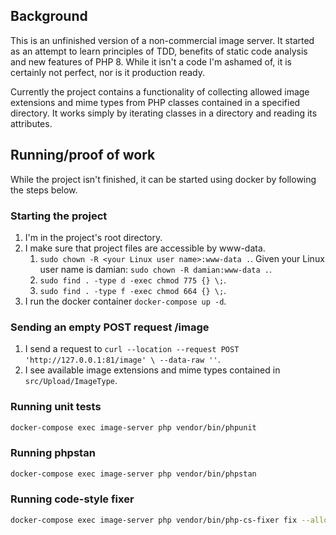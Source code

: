 ## Background

This is an unfinished version of a non-commercial image server. It started as an attempt to learn principles of TDD,
benefits of static code analysis and new features of PHP 8. While it isn't a code I'm ashamed of, it is certainly not
perfect, nor is it production ready.

Currently the project contains a functionality of collecting allowed image extensions and mime types from PHP classes
contained in a specified directory. It works simply by iterating classes in a directory and reading its attributes. 

## Running/proof of work

While the project isn't finished, it can be started using docker by following the steps below.

### Starting the project

1. I'm in the project's root directory.
1. I make sure that project files are accessible by www-data.
    1. `sudo chown -R <your Linux user name>:www-data .`. Given your Linux user name is damian: `sudo chown -R damian:www-data .`.
    1. `sudo find . -type d -exec chmod 775 {} \;`.
    1. `sudo find . -type f -exec chmod 664 {} \;`.
1. I run the docker container `docker-compose up -d`.
   
### Sending an empty POST request /image

1. I send a request to `curl --location --request POST 'http://127.0.0.1:81/image' \
   --data-raw ''`.
1. I see available image extensions and mime types contained in `src/Upload/ImageType`.

### Running unit tests

```sh
docker-compose exec image-server php vendor/bin/phpunit
```

### Running phpstan

```sh
docker-compose exec image-server php vendor/bin/phpstan
```

### Running code-style fixer

```sh
docker-compose exec image-server php vendor/bin/php-cs-fixer fix --allow-risky=yes
```

